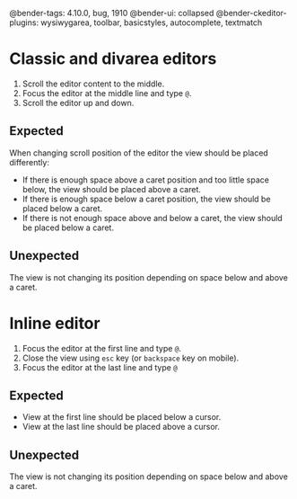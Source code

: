 @bender-tags: 4.10.0, bug, 1910
@bender-ui: collapsed
@bender-ckeditor-plugins: wysiwygarea, toolbar, basicstyles, autocomplete, textmatch

# Classic and divarea editors

1. Scroll the editor content to the middle.
1. Focus the editor at the middle line and type `@`.
1. Scroll the editor up and down.

## Expected

When changing scroll position of the editor the view should be placed differently:

- If there is enough space above a caret position and too little space below, the view should be placed above a caret.
- If there is enough space below a caret position, the view should be placed below a caret.
- If there is not enough space above and below a caret, the view should be placed below a caret.

## Unexpected

The view is not changing its position depending on space below and above a caret.

# Inline editor

1. Focus the editor at the first line and type `@`.
1. Close the view using `esc` key (or `backspace` key on mobile).
1. Focus the editor at the last line and type `@`

## Expected

- View at the first line should be placed below a cursor.
- View at the last line should be placed above a cursor.

## Unexpected

The view is not changing its position depending on space below and above a caret.
